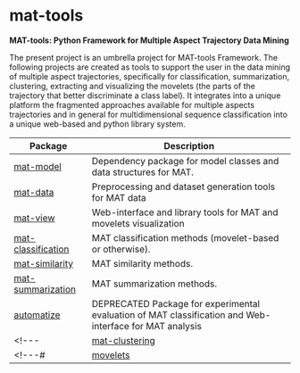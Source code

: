 # mat-tools

**MAT-tools: Python Framework for Multiple Aspect Trajectory Data Mining**

The present project is an umbrella project for MAT-tools Framework. The following projects are created as tools to support the user in the data mining of multiple aspect trajectories, specifically for classification, summarization, clustering, extracting and visualizing the movelets (the parts of the trajectory that better discriminate a class label). It integrates into a unique platform the fragmented approaches available for multiple aspects trajectories and in general for multidimensional sequence classification into a unique web-based and python library system.


| **Package**                                               | **Description**                                                                              |
|-----------------------------------------------------------|----------------------------------------------------------------------------------------------|
| [mat-model](https://github.com/mat-analysis/mat-model)       | Dependency package for model classes and data structures for MAT.                            |
| [mat-data](https://github.com/mat-analysis/mat-data)         | Preprocessing and dataset generation tools for MAT data                                      |
| [mat-view](https://github.com/mat-analysis/mat-view)         | Web-interface and library tools for MAT and movelets visualization                           |
| [mat-classification](https://github.com/mat-analysis/mat-classification) | MAT classification methods (movelet-based or otherwise).                                     |
| [mat-similarity](https://github.com/mat-analysis/mat-similarity) | MAT similarity methods.                                     |
| [mat-summarization](https://github.com/mat-analysis/mat-summarization) | MAT summarization methods.                                     |
| [automatize](https://github.com/ttportela/automatize)     | DEPRECATED Package for experimental evaluation of MAT classification and Web-interface for MAT analysis |
<!---| [mat-clustering](https://github.com/mat-analysis/mat-clustering) | MAT clustering methods.                                     |--->
<!---# | [movelets](https://github.com/mat-analysis/movelets)         | MAT feature extraction methods (NEW methods based on movelets)                               |--->